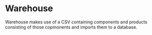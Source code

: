 # Warehouse

Warehouse makes use of a CSV containing components and products consisting of those copmonents and imports them to a database. 

